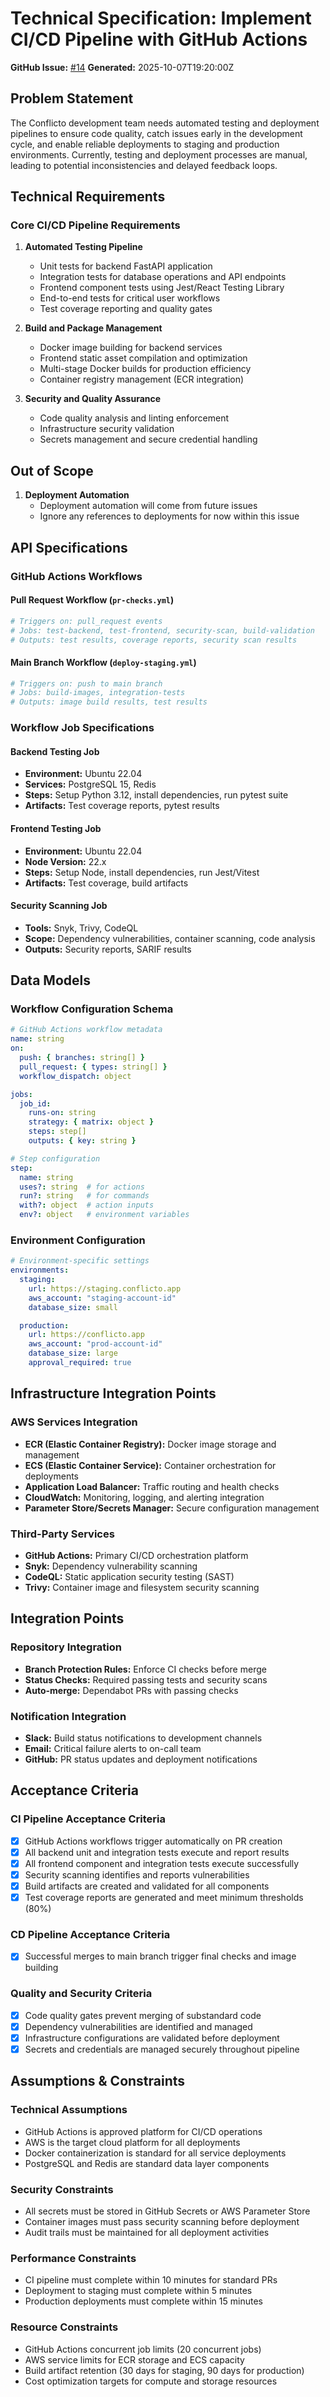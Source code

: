 # Technical Specification: Implement CI/CD Pipeline with GitHub Actions

**GitHub Issue:** [#14](https://github.com/tristanl-slalom/conflicto/issues/14)
**Generated:** 2025-10-07T19:20:00Z

## Problem Statement

The Conflicto development team needs automated testing and deployment pipelines to ensure code quality, catch issues early in the development cycle, and enable reliable deployments to staging and production environments. Currently, testing and deployment processes are manual, leading to potential inconsistencies and delayed feedback loops.

## Technical Requirements

### Core CI/CD Pipeline Requirements

1. **Automated Testing Pipeline**
   - Unit tests for backend FastAPI application
   - Integration tests for database operations and API endpoints
   - Frontend component tests using Jest/React Testing Library
   - End-to-end tests for critical user workflows
   - Test coverage reporting and quality gates

2. **Build and Package Management**
   - Docker image building for backend services
   - Frontend static asset compilation and optimization
   - Multi-stage Docker builds for production efficiency
   - Container registry management (ECR integration)

3. **Security and Quality Assurance**
   - Code quality analysis and linting enforcement
   - Infrastructure security validation
   - Secrets management and secure credential handling

## Out of Scope

1. **Deployment Automation**
   - Deployment automation will come from future issues
   - Ignore any references to deployments for now within this issue

## API Specifications

### GitHub Actions Workflows

#### Pull Request Workflow (`pr-checks.yml`)
```yaml
# Triggers on: pull_request events
# Jobs: test-backend, test-frontend, security-scan, build-validation
# Outputs: test results, coverage reports, security scan results
```

#### Main Branch Workflow (`deploy-staging.yml`)
```yaml
# Triggers on: push to main branch
# Jobs: build-images, integration-tests
# Outputs: image build results, test results
```

### Workflow Job Specifications

#### Backend Testing Job
- **Environment:** Ubuntu 22.04
- **Services:** PostgreSQL 15, Redis
- **Steps:** Setup Python 3.12, install dependencies, run pytest suite
- **Artifacts:** Test coverage reports, pytest results

#### Frontend Testing Job
- **Environment:** Ubuntu 22.04
- **Node Version:** 22.x
- **Steps:** Setup Node, install dependencies, run Jest/Vitest
- **Artifacts:** Test coverage, build artifacts

#### Security Scanning Job
- **Tools:** Snyk, Trivy, CodeQL
- **Scope:** Dependency vulnerabilities, container scanning, code analysis
- **Outputs:** Security reports, SARIF results

## Data Models

### Workflow Configuration Schema

```yaml
# GitHub Actions workflow metadata
name: string
on:
  push: { branches: string[] }
  pull_request: { types: string[] }
  workflow_dispatch: object

jobs:
  job_id:
    runs-on: string
    strategy: { matrix: object }
    steps: step[]
    outputs: { key: string }

# Step configuration
step:
  name: string
  uses?: string  # for actions
  run?: string   # for commands
  with?: object  # action inputs
  env?: object   # environment variables
```

### Environment Configuration

```yaml
# Environment-specific settings
environments:
  staging:
    url: https://staging.conflicto.app
    aws_account: "staging-account-id"
    database_size: small

  production:
    url: https://conflicto.app
    aws_account: "prod-account-id"
    database_size: large
    approval_required: true
```

## Infrastructure Integration Points

### AWS Services Integration
- **ECR (Elastic Container Registry):** Docker image storage and management
- **ECS (Elastic Container Service):** Container orchestration for deployments
- **Application Load Balancer:** Traffic routing and health checks
- **CloudWatch:** Monitoring, logging, and alerting integration
- **Parameter Store/Secrets Manager:** Secure configuration management

### Third-Party Services
- **GitHub Actions:** Primary CI/CD orchestration platform
- **Snyk:** Dependency vulnerability scanning
- **CodeQL:** Static application security testing (SAST)
- **Trivy:** Container image and filesystem security scanning

## Integration Points

### Repository Integration
- **Branch Protection Rules:** Enforce CI checks before merge
- **Status Checks:** Required passing tests and security scans
- **Auto-merge:** Dependabot PRs with passing checks

### Notification Integration
- **Slack:** Build status notifications to development channels
- **Email:** Critical failure alerts to on-call team
- **GitHub:** PR status updates and deployment notifications

## Acceptance Criteria

### CI Pipeline Acceptance Criteria
- [x] GitHub Actions workflows trigger automatically on PR creation
- [x] All backend unit and integration tests execute and report results
- [x] All frontend component and integration tests execute successfully
- [x] Security scanning identifies and reports vulnerabilities
- [x] Build artifacts are created and validated for all components
- [x] Test coverage reports are generated and meet minimum thresholds (80%)

### CD Pipeline Acceptance Criteria
- [x] Successful merges to main branch trigger final checks and image building

### Quality and Security Criteria
- [x] Code quality gates prevent merging of substandard code
- [x] Dependency vulnerabilities are identified and managed
- [x] Infrastructure configurations are validated before deployment
- [x] Secrets and credentials are managed securely throughout pipeline

## Assumptions & Constraints

### Technical Assumptions
- GitHub Actions is approved platform for CI/CD operations
- AWS is the target cloud platform for all deployments
- Docker containerization is standard for all service deployments
- PostgreSQL and Redis are standard data layer components

### Security Constraints
- All secrets must be stored in GitHub Secrets or AWS Parameter Store
- Container images must pass security scanning before deployment
- Audit trails must be maintained for all deployment activities

### Performance Constraints
- CI pipeline must complete within 10 minutes for standard PRs
- Deployment to staging must complete within 5 minutes
- Production deployments must complete within 15 minutes

### Resource Constraints
- GitHub Actions concurrent job limits (20 concurrent jobs)
- AWS service limits for ECR storage and ECS capacity
- Build artifact retention (30 days for staging, 90 days for production)
- Cost optimization targets for compute and storage resources
